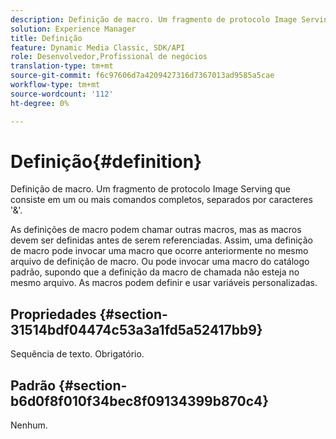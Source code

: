 ```yaml
---
description: Definição de macro. Um fragmento de protocolo Image Serving que consiste em um ou mais comandos completos, separados por caracteres '&'.
solution: Experience Manager
title: Definição
feature: Dynamic Media Classic, SDK/API
role: Desenvolvedor,Profissional de negócios
translation-type: tm+mt
source-git-commit: f6c97606d7a4209427316d7367013ad9585a5cae
workflow-type: tm+mt
source-wordcount: '112'
ht-degree: 0%

---
```



# Definição{#definition}

Definição de macro. Um fragmento de protocolo Image Serving que consiste em um ou mais comandos completos, separados por caracteres &#39;&amp;&#39;.

As definições de macro podem chamar outras macros, mas as macros devem ser definidas antes de serem referenciadas. Assim, uma definição de macro pode invocar uma macro que ocorre anteriormente no mesmo arquivo de definição de macro. Ou pode invocar uma macro do catálogo padrão, supondo que a definição da macro de chamada não esteja no mesmo arquivo. As macros podem definir e usar variáveis personalizadas.

## Propriedades {#section-31514bdf04474c53a3a1fd5a52417bb9}

Sequência de texto. Obrigatório.

## Padrão {#section-b6d0f8f010f34bec8f09134399b870c4}

Nenhum.

